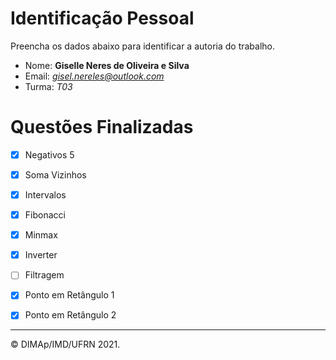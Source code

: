 ﻿# Identificação Pessoal

Preencha os dados abaixo para identificar a autoria do trabalho.

- Nome: **Giselle Neres de Oliveira e Silva**
- Email: *gisel.nereles@outlook.com*
- Turma: *T03*

# Questões Finalizadas

- [x] Negativos 5
- [x] Soma Vizinhos
- [x] Intervalos
- [x] Fibonacci
- [x] Minmax
- [x] Inverter
- [ ] Filtragem
- [x] Ponto em Retângulo 1
- [x] Ponto em Retângulo 2


--------
&copy; DIMAp/IMD/UFRN 2021.
